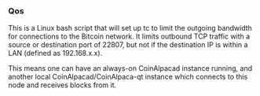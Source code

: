 ### Qos ###

This is a Linux bash script that will set up tc to limit the outgoing bandwidth for connections to the Bitcoin network. It limits outbound TCP traffic with a source or destination port of 22807, but not if the destination IP is within a LAN (defined as 192.168.x.x).

This means one can have an always-on CoinAlpacad instance running, and another local CoinAlpacad/CoinAlpaca-qt instance which connects to this node and receives blocks from it.
